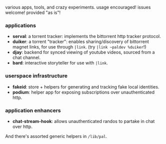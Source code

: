 various apps, tools, and crazy experiments.
usage encouraged! issues welcome! provided "as is"!

### applications

- **serval**: a torrent tracker: implements the bittorrent http tracker protocol.
- **duiker**: a torrent "tracker": enables sharing/discovery of bittorrent magnet links, for use through `|link`. (try `|link ~paldev %duiker`!)
- **djay**: backend for synced viewing of youtube videos, sourced from a chat channel.
- **bard**: interactive storyteller for use with `|link`.

### userspace infrastructure

- **fakeid**: store + helpers for generating and tracking fake local identities.
- **podium**: helper app for exposing subscriptions over unauthenticated http.

### application enhancers

- **chat-stream-hook**: allows unauthenticated randos to partake in chat over http.

And there's assorted generic helpers in `/lib/pal`.
